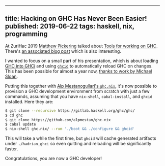 --------------------------------------------------------------------------------
title: Hacking on GHC Has Never Been Easier!
published: 2019-06-22
tags: haskell, nix, programming
--------------------------------------------------------------------------------

At ZuriHac 2019 [Matthew Pickering](https://github.com/mpickering) talked about
[Tools for working on GHC](https://www.youtube.com/watch?v=Q2ZDovqIxCw).
There's [an associated blog
post](https://mpickering.github.io/posts/2019-06-11-ghc-tools.html) which is
also interesting.

I wanted to focus on a small part of his presentation, which is about loading
[GHC into GHCi](https://gitlab.haskell.org/ghc/ghc/wikis/building/in-ghci) and
using [`ghcid`](https://github.com/ndmitchell/ghcid) to automatically reload
GHC on changes. This has been possible for almost a year now, [thanks to work
by Michael Sloan](https://mgsloan.com/posts/ghcinception/).

Putting this together with [Alp Mestanogullari's
`ghc.nix`](https://github.com/alpmestan/ghc.nix), it's now possible to
provision a GHC development environment from scratch with just a few commands,
assuming that you have `nix-shell`, `cabal-install`, and `ghcid` installed.
Here they are:

```bash
$ git clone --recursive https://gitlab.haskell.org/ghc/ghc/
$ cd ghc
$ git clone https://github.com/alpmestan/ghc.nix
$ cabal update
$ nix-shell ghc.nix/ --run './boot && ./configure && ghcid'
```

This will take a while the first time, but `ghcid` will cache generated
artifacts under `./hadrian_ghci` so even quitting and reloading will be
significantly faster.

Congratulations, you are now a GHC developer!
